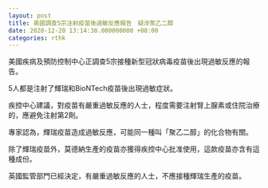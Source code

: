 ```yaml
---
layout: post
title: 美國調查5宗注射疫苗後過敏反應報告　疑涉聚乙二醇
date: 2020-12-20 13:14:38.000000000 +08:00
categories: rthk
---
```


美國疾病及預防控制中心正調查5宗接種新型冠狀病毒疫苗後出現過敏反應的報告。

5人都是注射了輝瑞和BioNTech疫苗後出現過敏症狀。

疾控中心建議，對疫苗有嚴重過敏反應的人士，程度需要注射腎上腺素或住院治療的，應避免注射第2劑。

專家認為，輝瑞疫苗造成過敏反應，可能同一種叫「聚乙二醇」的化合物有關。

除了輝瑞疫苗外，莫德納生產的疫苗亦獲得疾控中心批准使用，這款疫苗亦含有這種成份。

英國監管部門已經決定，有嚴重過敏反應的人士，不應接種輝瑞生產的疫苗。

